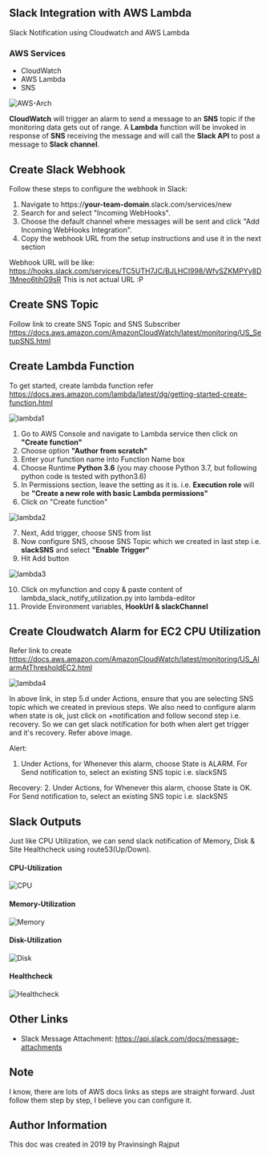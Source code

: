 Slack Integration with AWS Lambda
----------------

Slack Notification using Cloudwatch and AWS Lambda

### AWS Services
* CloudWatch
* AWS Lambda
* SNS

![AWS-Arch](https://pravinrajput.files.wordpress.com/2019/06/slack-lambda.png)

**CloudWatch** will trigger an alarm to send a message to an **SNS** topic if the monitoring data gets out of range. A **Lambda** function will be invoked in response of **SNS** receiving the message and will call the **Slack API** to post a message to **Slack channel**.

## Create Slack Webhook 
Follow these steps to configure the webhook in Slack:
  1. Navigate to https://**your-team-domain**.slack.com/services/new
  2. Search for and select "Incoming WebHooks".
  3. Choose the default channel where messages will be sent and click "Add Incoming WebHooks Integration".
  4. Copy the webhook URL from the setup instructions and use it in the next section

Webhook URL will be like: https://hooks.slack.com/services/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R 
This is not actual URL :P

## Create SNS Topic
Follow link to create SNS Topic and SNS Subscriber https://docs.aws.amazon.com/AmazonCloudWatch/latest/monitoring/US_SetupSNS.html

## Create Lambda Function
To get started, create lambda function refer https://docs.aws.amazon.com/lambda/latest/dg/getting-started-create-function.html

![lambda1](https://pravinrajput.files.wordpress.com/2019/06/lambda1.png)

1. Go to AWS Console and navigate to Lambda service then click on **"Create function"**
2. Choose option **"Author from scratch"**
3. Enter your function name into Function Name box
4. Choose Runtime **Python 3.6** (you may choose Python 3.7, but following python code is tested with python3.6)
5. In Permissions section, leave the setting as it is. i.e. **Execution role** will be **"Create a new role with basic Lambda permissions"**
6. Click on "Create function"

![lambda2](https://pravinrajput.files.wordpress.com/2019/06/lambda2.png)

7. Next, Add trigger, choose SNS from list
8. Now configure SNS, choose SNS Topic which we created in last step i.e. **slackSNS** and select **"Enable Trigger"**
9. Hit Add button 

![lambda3](https://pravinrajput.files.wordpress.com/2019/06/lambda3.png)

10. Click on myfunction and copy & paste content of lambda_slack_notify_utilization.py into lambda-editor
11. Provide Environment variables, **HookUrl & slackChannel**

## Create Cloudwatch Alarm for EC2 CPU Utilization
Refer link to create https://docs.aws.amazon.com/AmazonCloudWatch/latest/monitoring/US_AlarmAtThresholdEC2.html

![lambda4](https://pravinrajput.files.wordpress.com/2019/06/lambda4.png)

In above link, in step 5.d under Actions, ensure that you are selecting SNS topic which we created in previous steps. We also need to configure alarm when state is ok, just click on +notification and follow second step i.e. recovery. So we can get slack notification for both when alert get trigger and it's recovery.  Refer above image.

Alert:
1. Under Actions, for Whenever this alarm, choose State is ALARM. For Send notification to, select an existing SNS topic i.e. slackSNS

Recovery:
2. Under Actions, for Whenever this alarm, choose State is OK. For Send notification to, select an existing SNS topic i.e. slackSNS


Slack Outputs
------------------
Just like CPU Utilization, we can send slack notification of Memory, Disk & Site Healthcheck using route53(Up/Down). 

#### CPU-Utilization

![CPU](https://pravinrajput.files.wordpress.com/2019/06/cpu-slack-notification.png)

#### Memory-Utilization

![Memory](https://pravinrajput.files.wordpress.com/2019/06/memory-slack-notification.png)

#### Disk-Utilization

![Disk](https://pravinrajput.files.wordpress.com/2019/06/disk-slack-notification.png)

#### Healthcheck

![Healthcheck](https://pravinrajput.files.wordpress.com/2019/06/healthcheck-slack-notification.png)

Other Links
------------------
* Slack Message Attachment: https://api.slack.com/docs/message-attachments

Note
------------------ 
I know, there are lots of AWS docs links as steps are straight forward. Just follow them step by step, I believe you can configure it. 

Author Information
------------------

This doc was created in 2019 by Pravinsingh Rajput

